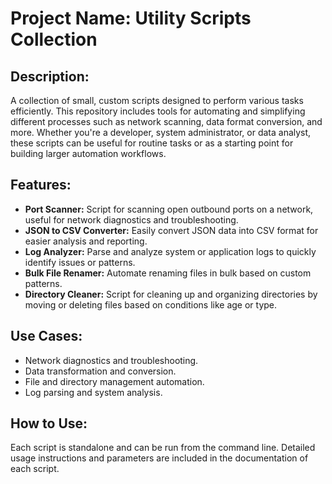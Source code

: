 # Project Name: Utility Scripts Collection
## Description:
A collection of small, custom scripts designed to perform various tasks efficiently. This repository includes tools for automating and simplifying different processes such as network scanning, data format conversion, and more. Whether you're a developer, system administrator, or data analyst, these scripts can be useful for routine tasks or as a starting point for building larger automation workflows.

## Features:
* **Port Scanner:** Script for scanning open outbound ports on a network, useful for network diagnostics and troubleshooting.
* **JSON to CSV Converter:** Easily convert JSON data into CSV format for easier analysis and reporting.
* **Log Analyzer:** Parse and analyze system or application logs to quickly identify issues or patterns.
* **Bulk File Renamer:** Automate renaming files in bulk based on custom patterns.
* **Directory Cleaner:** Script for cleaning up and organizing directories by moving or deleting files based on conditions like age or type.
## Use Cases:
* Network diagnostics and troubleshooting.
* Data transformation and conversion.
* File and directory management automation.
* Log parsing and system analysis.
## How to Use:
Each script is standalone and can be run from the command line. Detailed usage instructions and parameters are included in the documentation of each script.
